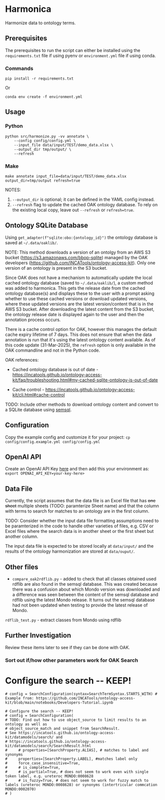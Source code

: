 # Harmonica
Harmonize data to ontology terms.

## Prerequisites
The prerequisites to run the script can either be installed using the `requirements.txt` file if using pyenv or `environment.yml` file if using conda.

### Commands
`pip install -r requirements.txt`
 
 Or

 `conda env create -f environment.yml`


## Usage
### Python
```
python src/harmonize.py -vv annotate \
    --config config/config.yml \
    --input_file data/input/TEST/demo_data.xlsx \
    --output_dir tmp/output/ \
    --refresh
```

### Make
`make annotate input_file=data/input/TEST/demo_data.xlsx output_dir=tmp/output refresh=true`

NOTES: 
1. `--output_dir` is optional; it can be defined in the YAML config instead.
1. `--refresh` flag to update the cached OAK ontology database. To rely on the existing local copy, leave out `--refresh` or `refresh=true`.


## Ontology SQLite Database
Using `get_adapter(f"sqlite:obo:{ontology_id}")` the ontology database is saved at `~/.data/oaklib/`.

NOTE: This method downloads a version of an ontolgy from an AWS S3 bucket (https://s3.amazonaws.com/bbop-sqlite) managed by the OAK developers (https://github.com/INCATools/ontology-access-kit). Only one version of an ontology is present in the S3 bucket.

Since OAK does not have a mechanism to automatically update the local cached ontology database (saved to `~/.data/oaklib/`), a custom method was added to harmonica. This gets the release date from the cached ontology database(s) and displays these to the user with a prompt asking whether to use these cached versions or download updated versions, where these updated versions are the latest version/content that is in the AWS S3 bucket. After downloading the latest content from the S3 bucket, the ontology release date is displayed again to the user and then the annotation process occurs.

There is a cache control option for OAK, however this manages the default cache expiry lifetime of 7 days. This does not ensure that when the data annotation is run that it's using the latest ontology content available. As of this code update (31-Mar-2025), the `refresh` option is only available in the OAK commandline and not in the Python code.

OAK references:
- Cached ontology database is out of date - https://incatools.github.io/ontology-access-kit/faq/troubleshooting.html#my-cached-sqlite-ontology-is-out-of-date

- Cache control - https://incatools.github.io/ontology-access-kit/cli.html#cache-control


TODO: Include other methods to download ontology content and convert to a SQLite database using [semsql](https://github.com/INCATools/semantic-sql).


## Configuration

Copy the example config and customize it for your project:
`cp config/config.example.yml config/config.yml`

## OpenAI API
Create an OpenAI API Key [here](https://platform.openai.com/api-keys) and then add this your environment as: 
`export OPENAI_API_KEY=your-key-here>`

## Data File
Currently, the script assumes that the data file is an Excel file that has ~~one sheet~~ multiple sheets (TODO: paramterize Sheet name) and that the column with terms to search for matches to an ontology are in the first column.

TODO: Consider whether the input data file formatting assumptions need to be paramterized in the code to handle other varieties of files, e.g. CSV or Excel files where the search data is in another sheet or the first sheet but another column.

The input data file is expected to be stored locally at `data/input/` and the results of the ontology harmonization are stored at `data/ouput/`.

## Other files
- `compare_oak2rdflib.py` - added to check that all classes obtained used rdflib are also found in the semsql database. This was created because there was a confusion about which Mondo version was downloaded and a difference was seen between the content of the semsql database and rdflib using the latest Mondo release. It turns out the semsql database had not been updated when testing to provide the latest release of Mondo.

`rdflib_test.py` - extract classes from Mondo using rdflib


## Further Investigation
Review these items later to see if they can be done with OAK.

### Sort out if/how other parameters work for OAK Search
 # Configure the search -- KEEP!
    # config = SearchConfiguration(syntax=SearchTermSyntax.STARTS_WITH) # Example from: https://github.com/INCATools/ontology-access-kit/blob/main/notebooks/Developers-Tutorial.ipynb

    # Configure the search -- KEEP!
    # config = SearchConfiguration(
    # TODO: Find out how to use object_source to limit results to an ontology as well as 
    # object_source_match and snippet from SearchResult. 
    # See https://incatools.github.io/ontology-access-kit/datamodels/search/ and 
    # https://incatools.github.io/ontology-access-kit/datamodels/search/SearchResult.html 
    #     # properties=[SearchProperty.ALIAS], # matches to label and synonyms
    #     properties=[SearchProperty.LABEL], #matches label only
    #     force_case_insensitive=True,
    #     # is_complete=True,
    #     # is_partial=True, # does not seem to work even with single token label, e.g. ureteroc MONDO:0008628
    #     # is_fuzzy=True, # does not seem to work for fuzzy match to labels (ureteroc MONDO:0008628) or synonyms (intertricular commcation MONDO:0002070)
    # )
